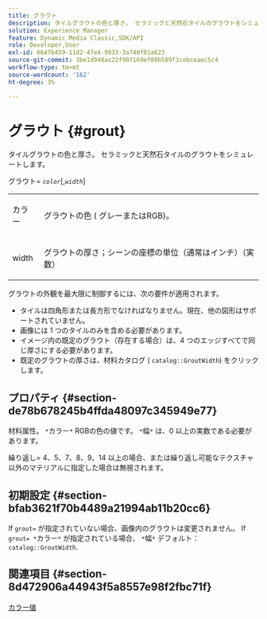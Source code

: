 ```yaml
---
title: グラウト
description: タイルグラウトの色と厚さ。 セラミックと天然石タイルのグラウトをシミュレートします。
solution: Experience Manager
feature: Dynamic Media Classic,SDK/API
role: Developer,User
exl-id: 6647b459-11d2-47e4-9033-3a740f01a623
source-git-commit: 3be1d948ac22f907169ef09b509f1cebceaec5c4
workflow-type: tm+mt
source-wordcount: '162'
ht-degree: 3%

---
```


# グラウト {#grout}

タイルグラウトの色と厚さ。 セラミックと天然石タイルのグラウトをシミュレートします。

グラウト= *`color`*[,*`width`*]

<table id="simpletable_302B78CFC8F14E0F962D1D2064AD1371"> 
 <tr class="strow"> 
  <td class="stentry"> <p> <span class="codeph"> <span class="varname"> カラー </span> </span> </p> </td>
  <td class="stentry"> <p>グラウトの色 ( グレーまたはRGB)。 </p> </td> 
 </tr> 
 <tr class="strow"> 
  <td class="stentry"> <p> <span class="codeph"> <span class="varname"> width </span> </span> </p> </td>
  <td class="stentry"> <p>グラウトの厚さ；シーンの座標の単位（通常はインチ）（実数） </p> </td>
 </tr> 
</table>

グラウトの外観を最大限に制御するには、次の要件が適用されます。

* タイルは四角形または長方形でなければなりません。現在、他の図形はサポートされていません。
* 画像には 1 つのタイルのみを含める必要があります。
* イメージ内の既定のグラウト（存在する場合）は、4 つのエッジすべてで同じ厚さにする必要があります。
* 既定のグラウトの厚さは、材料カタログ ( `catalog::GroutWidth`) をクリックします。

## プロパティ {#section-de78b678245b4ffda48097c345949e77}

材料属性。 `*`カラー`*` RGBの色の値です。 `*`幅`*` は、0 以上の実数である必要があります。

繰り返し= 4、5、7、8、9、14 以上の場合、または繰り返し可能なテクスチャ以外のマテリアルに指定した場合は無視されます。

## 初期設定 {#section-bfab3621f70b4489a21994ab11b20cc6}

If `grout=` が指定されていない場合、画像内のグラウトは変更されません。 If `grout= *`カラー`*` が指定されている場合、 `*`幅`*` デフォルト： `catalog::GroutWidth`.

## 関連項目 {#section-8d472906a44943f5a8557e98f2fbc71f}

[カラー値](../../../../../ir-api/http-protocol/image-rendering-api-ref/c-ir-http-protocol-ref/c-ir-http-protocol-syntax-and-features/r-ir-color-values.md#reference-657f95c0841742d2a55a48bc938303f6)
